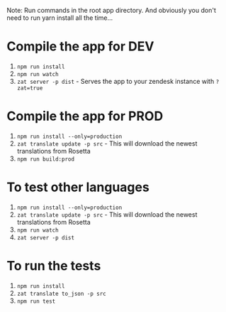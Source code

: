 Note: Run commands in the root app directory. And obviously you don't need to run yarn install all the time...

Compile the app for DEV
===============
1) `npm run install`
3) `npm run watch`
4) `zat server -p dist` - Serves the app to your zendesk instance with `?zat=true`

Compile the app for PROD
===============
1) `npm run install --only=production`
3) `zat translate update -p src` - This will download the newest translations from Rosetta
4) `npm run build:prod`

To test other languages
===============
1) `npm run install --only=production`
3) `zat translate update -p src` - This will download the newest translations from Rosetta
4) `npm run watch`
5) `zat server -p dist`

To run the tests
===============
1) `npm run install`
2) `zat translate to_json -p src`
3) `npm run test`
